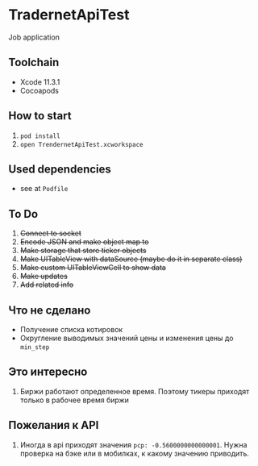 # TradernetApiTest

Job application

## Toolchain

- Xcode 11.3.1
- Cocoapods

## How to start

1. `pod install`
2. `open TrendernetApiTest.xcworkspace`

## Used dependencies

- see at `Podfile`

## To Do

1. ~~Connect to socket~~
2. ~~Encode JSON and make object map to~~
3. ~~Make storage that store ticker objects~~
4. ~~Make UITableView with dataSource (maybe do it in separate class)~~
5. ~~Make custom UITableViewCell to show data~~
6. ~~Make updates~~
7. ~~Add related info~~

## Что не сделано

- Получение списка котировок
- Округление выводимых значений цены и изменения цены до `min_step`

## Это интересно

1. Биржи работают определенное время. Поэтому тикеры приходят только в рабочее время биржи

## Пожелания к API

1. Иногда в api приходят значения `pcp: -0.5600000000000001`. Нужна проверка на бэке или в мобилках, к какому значению приводить.
